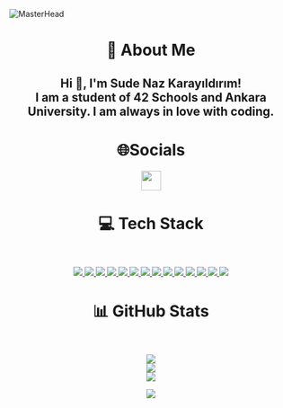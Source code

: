 ![MasterHead](https://camo.githubusercontent.com/0269a14e7cd538be31627954fcf6cd73f032ab406ad93b9f0340b738c26179a8/68747470733a2f2f63646e612e61727473746174696f6e2e636f6d2f702f6173736574732f696d616765732f696d616765732f3033352f3639332f3635362f6f726967696e616c2f6777796e6574682d62616c7563696f2d68656c6c6f2d776f726c642e6769663f31363135363432383737)


<h1 align="center">💫 About Me</h1>

<h2 align="center">Hi 👋, I'm Sude Naz Karayıldırım! <br> I am a student of 42 Schools and Ankara University. I am always in love with coding.</h2>

<h1 align="center">🌐Socials</h1>
<p align="center">
  <a href="https://instagram.com/n4zerati">
  <a href="https://www.linkedin.com/in/sude-naz-karayıldırım-449aaa35a/?originalSubdomain=tr">
    <img src="https://img.shields.io/badge/Instagram-%23E4405F.svg?logo=Instagram&logoColor=white"  height="35">
  </a>
</p>

<h1 align="center">💻 Tech Stack</h1><br>
<p align="center">
  <a href="https://www.cprogramming.com">
    <img src="https://img.shields.io/badge/c-%2300599C.svg?style=for-the-badge&logo=c&logoColor=white"  >
  <a href="https://www.php.net">
    <img src="https://img.shields.io/badge/php-%23777BB4.svg?style=for-the-badge&logo=php&logoColor=white" >
  <a href="https://www.java.com">
    <img src="https://img.shields.io/badge/java-%23ED8B00.svg?style=for-the-badge&logo=openjdk&logoColor=white"  >
  <a href="https://html.com">
    <img src="https://img.shields.io/badge/html5-%23E34F26.svg?style=for-the-badge&logo=html5&logoColor=white"  >
  <a href="https://www.w3schools.com/css/">
    <img src="https://img.shields.io/badge/css3-%231572B6.svg?style=for-the-badge&logo=css3&logoColor=white"  >
  <a href="https://www.mysql.com">
    <img src="https://img.shields.io/badge/mysql-4479A1.svg?style=for-the-badge&logo=mysql&logoColor=white"  >
  </a>
    <a href="https://www.w3schools.com/cs/index.php">
    <img src="https://img.shields.io/badge/c%23-%23239120.svg?style=for-the-badge&logo=csharp&logoColor=white"  >
  </a>
    <a href="https://www.w3schools.com/cpp/">
    <img src="https://img.shields.io/badge/c++-%2300599C.svg?style=for-the-badge&logo=c%2B%2B&logoColor=white"  >
  </a>
    <a href="https://dart.dev/">
    <img src="https://img.shields.io/badge/dart-%230175C2.svg?style=for-the-badge&logo=dart&logoColor=white"  >
  </a>
    <a href="https://www.adobe.com/tr/products/photoshop/landpa.html?skwcid=AL!3085!3!602469521160!e!!g!!adobe%20photoshop&mv=search&mv2=paidsearch&sdid=2XBSBWBF&ef_id=Cj0KCQjwqcO_BhDaARIsACz62vNbRo-KlpXCo9Q6EoCBmUQwpIgwDW_O-CH9WEdFEm1YieyYjr6kf40aAsPoEALw_wcB:G:s&s_kwcid=AL!3085!3!602469521160!e!!g!!adobe%20photoshop!1448694214!55308397806&gad_source=1&gclid=Cj0KCQjwqcO_BhDaARIsACz62vNbRo-KlpXCo9Q6EoCBmUQwpIgwDW_O-CH9WEdFEm1YieyYjr6kf40aAsPoEALw_wcB">
    <img src="https://img.shields.io/badge/adobe%20photoshop-%2331A8FF.svg?style=for-the-badge&logo=adobe%20photoshop&logoColor=white"  >
  </a>
      <a href="https://www.adobe.com/tr/products/aftereffects/campaign/pricing.html?skwcid=AL!3085!3!602522202889!e!!g!!adobe%20after%20effects&mv=search&mv2=paidsearch&sdid=G85SYKHF&ef_id=CjwKCAjwzMi_BhACEiwAX4YZUOt-1GObUjZSw4FqvrKfYmtJ6knuPKOIcEYKrWyO9nuAgeTrC2zdqxoCztwQAvD_BwE:G:s&s_kwcid=AL!3085!3!602522202889!e!!g!!adobe%20after%20effects!1448694139!55308609486&gad_source=1&gclid=CjwKCAjwzMi_BhACEiwAX4YZUOt-1GObUjZSw4FqvrKfYmtJ6knuPKOIcEYKrWyO9nuAgeTrC2zdqxoCztwQAvD_BwE">
    <img src="https://img.shields.io/badge/Adobe%20After%20Effects-9999FF.svg?style=for-the-badge&logo=Adobe%20After%20Effects&logoColor=white"  >
  </a>
      <a href="https://www.adobe.com/tr/products/indesign/campaign/pricing.html?skwcid=AL!3085!3!697357850620!b!!g!!%2Badobe%20%2Bindesign&mv=search&mv2=paidsearch&sdid=HVQ7WXXZ&ef_id=CjwKCAjwzMi_BhACEiwAX4YZUE64GhmV-gb5U0aZA0oMFyBiLUb5XM4Nq_Vme7yWpgVBpz0CL4rwEBoC5iwQAvD_BwE:G:s&s_kwcid=AL!3085!3!697357850620!b!!g!!%2Badobe%20%2Bindesign!1448369513!59307681754&gad_source=1&gclid=CjwKCAjwzMi_BhACEiwAX4YZUE64GhmV-gb5U0aZA0oMFyBiLUb5XM4Nq_Vme7yWpgVBpz0CL4rwEBoC5iwQAvD_BwE">
    <img src="https://img.shields.io/badge/Adobe%20InDesign-49021F?style=for-the-badge&logo=adobeindesign&logoColor=FF3366"  >
  </a>
    <a href="https://www.adobe.com/tr/products/illustrator/campaign/pricing.html">
    <img src="https://img.shields.io/badge/adobe%20illustrator-%23FF9A00.svg?style=for-the-badge&logo=adobe%20illustrator&logoColor=white"  >
  </a>
     </a>
    <a href="https://flutter.dev/">
    <img src="https://img.shields.io/badge/Flutter-%2302569B.svg?style=for-the-badge&logo=Flutter&logoColor=white"  >
  </a>
</p>

<h1 align="center">📊 GitHub Stats</h1><br>
<p align="center">
    <img src="https://github-readme-stats.vercel.app/api?username=skarayil&theme=dark&hide_border=false&include_all_commits=false&count_private=false"  > <br/>
    <img src="[https://nirzak-streak-stats.vercel.app/?user=mehmetdonmezz&theme=dark&hide_border=false](https://nirzak-streak-stats.vercel.app/?user=skarayil&theme=dark&hide_border=false)" > <br/>
     <img src="https://github-readme-stats.vercel.app/api/top-langs/?username=skarayil&theme=dark&hide_border=false&include_all_commits=false&count_private=false&layout=compact"  > <br/>
</p>




<p align="center">
    <img src="https://raw.githubusercontent.com/Sutil/Sutil/2b2fad3bf54522bb30c8c170591fc68ff51b69e6/github-contribution-grid-snake2.svg" > <br/>
</p>
